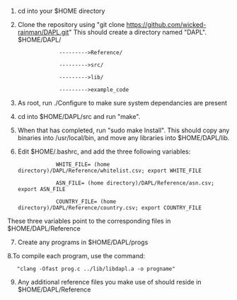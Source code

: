 1. cd into your $HOME directory
2. Clone the repository using "git clone https://github.com/wicked-rainman/DAPL.git"
This should create a directory named "DAPL".
       $HOME/DAPL/
       
                    --------->Reference/
       
                    --------->src/
       
                    --------->lib/
       
                    --------->example_code
       
3. As root, run ./Configure to make sure system dependancies are present
4. cd into $HOME/DAPL/src and run "make".
5. When that has completed, run "sudo make Install". This should copy any binaries into /usr/local/bin, and move 
any libraries into $HOME/DAPL/lib.
6. Edit $HOME/.bashrc, and add the three following variables:

                   WHITE_FILE= (home directory)/DAPL/Reference/whitelist.csv; export WHITE_FILE
  
                   ASN_FILE= (home directory)/DAPL/Reference/asn.csv; export ASN_FILE
  
                   COUNTRY_FILE= (home directory)/DAPL/Reference/country.csv; export COUNTRY_FILE
  
  These three variables point to the corresponding files in $HOME/DAPL/Reference

7. Create any programs in $HOME/DAPL/progs

8.To compile each program, use the command:

       "clang -Ofast prog.c ../lib/libdapl.a -o progname"

9. Any additional reference files you make use of should reside in $HOME/DAPL/Reference
